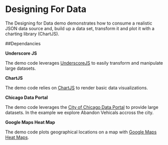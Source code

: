 Designing For Data
=========

The Designing for Data demo demonstrates how to consume a realistic JSON data source and, build up a data set, transform it and plot it with a charting library (ChartJS).

##Dependancies 

**Underscore JS**

The demo code leverages [UnderscoreJS](http://underscorejs.org/ "UnderscoreJS") to easily transform and manipulate large datasets.


**ChartJS**

The demo code relies on [ChartJS](http://www.chartjs.org/ "ChartJS") to render basic data visualizations. 


**Chicago Data Portal**

The demo code leverages the [City of Chicago Data Portal](https://data.cityofchicago.org "Chicago data portal") to provide large datasets. In the example we explore Abandon Vehicals accross the city. 

**Google Maps Heat Map**

The demo code plots geographical locations on a map with [Google Maps Heat Maps](https://developers.google.com/maps/documentation/javascript/examples/layer-heatmap "Google Maps Heatmaps").
